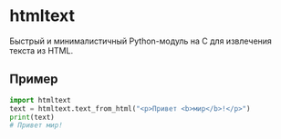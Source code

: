 # htmltext

Быстрый и минималистичный Python-модуль на C для извлечения текста из HTML.

## Пример

```python
import htmltext
text = htmltext.text_from_html("<p>Привет <b>мир</b>!</p>")
print(text)
# Привет мир!
